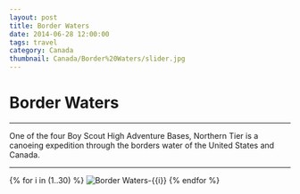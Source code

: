 ```yaml
---
layout: post
title: Border Waters
date: 2014-06-28 12:00:00
tags: travel
category: Canada
thumbnail: Canada/Border%20Waters/slider.jpg
---
```



# Border Waters

---

One of the four Boy Scout High Adventure Bases, Northern Tier is a canoeing expedition through the borders water of the United States and Canada.

---

{% for i in (1..30) %}
![Border Waters-{{i}}](/assets/img/travel/Canada/Border%20Waters/Border-Waters-{{i}}.JPG)
{% endfor %}
